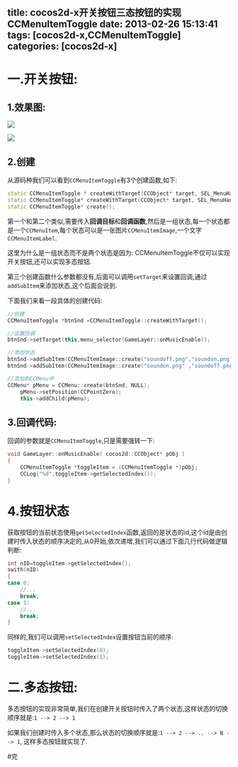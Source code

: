 title: cocos2d-x开关按钮三态按钮的实现CCMenuItemToggle
date: 2013-02-26 15:13:41
tags: [cocos2d-x,CCMenuItemToggle]
categories: [cocos2d-x]
---

# 一.开关按钮:

## 1.效果图:

![][1]

![][2]

## 2.创建

从源码种我们可以看到`CCMenuItemToggle`有3个创建函数,如下:

```c++
static CCMenuItemToggle * createWithTarget(CCObject* target, SEL_MenuHandler selector, CCArray* menuItems);
static CCMenuItemToggle* createWithTarget(CCObject* target, SEL_MenuHandler selector, CCMenuItem* item, ...);
static CCMenuItemToggle* create();
```
第一个和第二个类似,需要传入**回调目标**和**回调函数**,然后是一组状态,每一个状态都是一个`CCMenuItem`,每个状态可以是一张图片`CCMenuItemImage`,一个文字`CCMenuItemLabel`.

这里为什么是一组状态而不是两个状态是因为: CCMenuItemToggle不仅可以实现开关按钮,还可以实现多态按钮.

第三个创建函数什么参数都没有,后面可以调用`setTarget`来设置回调,通过`addSubItem`来添加状态,这个后面会说到.

下面我们来看一段具体的创建代码:

```c++
//创建
CCMenuItemToggle *btnSnd =CCMenuItemToggle::createWithTarget();

//设置回调
btnSnd->setTarget(this,menu_selector(GameLayer::onMusicEnable));

//添加状态
btnSnd->addSubItem(CCMenuItemImage::create("soundoff.png","soundon.png"));
btnSnd->addSubItem(CCMenuItemImage::create("soundon.png" ,"soundoff.png"));

//添加到CCMenu中
CCMenu* pMenu = CCMenu::create(btnSnd, NULL);
    pMenu->setPosition(CCPointZero);
    this->addChild(pMenu);
```

## 3.回调代码:

回调的参数就是`CCMenuItemToggle`,只是需要强转一下:

```c++
void GameLayer::onMusicEnable( cocos2d::CCObject* pObj )
{
	CCMenuItemToggle *toggleItem = (CCMenuItemToggle *)pObj;
	CCLog("%d",toggleItem->getSelectedIndex());
}
```

# 4.按钮状态

获取按钮的当前状态使用`getSelectedIndex`函数,返回的是状态的id,这个id是由创建时传入状态的顺序决定的,从0开始,依次递增,我们可以通过下面几行代码做逻辑判断:

```c++
int nID=toggleItem->getSelectedIndex();
swith(nID)
{
case 0:
    //...
    break;
case 1:
    //...
    break;
}
```

同样的,我们可以调用`setSelectedIndex`设置按钮当前的顺序:

```c++
toggleItem->setSelectedIndex(0);
toggleItem->setSelectedIndex(1);
```

# 二.多态按钮:

多态按钮的实现非常简单,我们在创建开关按钮时传入了两个状态,这样状态的切换顺序就是:` 1 --> 2 --> 1 `

如果我们创建时传入多个状态,那么状态的切换顺序就是:` 1 --> 2 --> .. --> N --> 1 `, 这样多态按钮就实现了.


#完

[1]:/images/90463242a2984681963753c2165c80ae28ed4d28.png
[2]:/images/26c9d29cefc1e43b42e1c4de5a5d82a033367966.png

